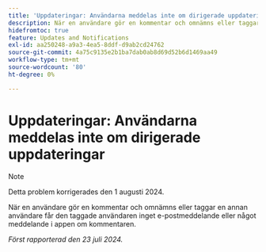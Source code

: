 ```yaml
---
title: 'Uppdateringar: Användarna meddelas inte om dirigerade uppdateringar'
description: När en användare gör en kommentar och omnämns eller taggar en annan användare får den taggade användaren inget e-postmeddelande eller något meddelande i appen om kommentaren.
hidefromtoc: true
feature: Updates and Notifications
exl-id: aa250248-a9a3-4ea5-8ddf-d9ab2cd24762
source-git-commit: 4a75c9135e2b1ba7dab0ab8d69d52b6d1469aa49
workflow-type: tm+mt
source-wordcount: '80'
ht-degree: 0%

---
```


# Uppdateringar: Användarna meddelas inte om dirigerade uppdateringar

>[!NOTE]
>
>Detta problem korrigerades den 1 augusti 2024.

När en användare gör en kommentar och omnämns eller taggar en annan användare får den taggade användaren inget e-postmeddelande eller något meddelande i appen om kommentaren.

_Först rapporterad den 23 juli 2024._
